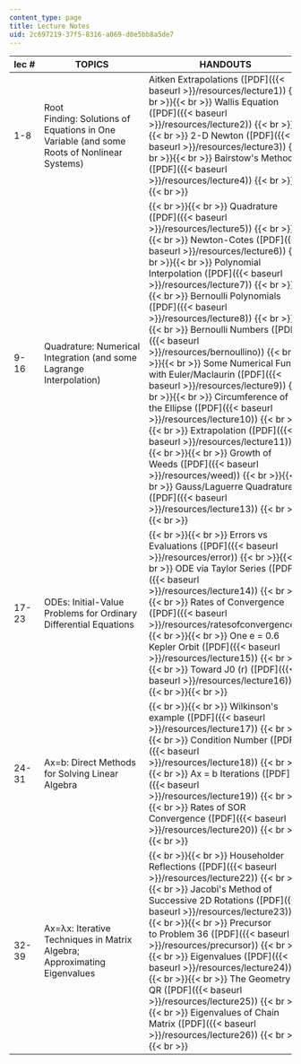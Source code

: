```yaml
---
content_type: page
title: Lecture Notes
uid: 2c697219-37f5-8316-a069-d0e5bb8a5de7
---
```


| lec # | TOPICS | HANDOUTS |
| --- | --- | --- |
| 1-8 | Root Finding: Solutions of Equations in One Variable (and some Roots of Nonlinear Systems) | Aitken Extrapolations ([PDF]({{< baseurl >}}/resources/lecture1)) {{< br >}}{{< br >}} Wallis Equation ([PDF]({{< baseurl >}}/resources/lecture2)) {{< br >}}{{< br >}} 2-D Newton ([PDF]({{< baseurl >}}/resources/lecture3)) {{< br >}}{{< br >}} Bairstow's Method ([PDF]({{< baseurl >}}/resources/lecture4)) {{< br >}}{{< br >}}  |
| 9-16 | Quadrature: Numerical Integration (and some Lagrange Interpolation) |  {{< br >}}{{< br >}} Quadrature ([PDF]({{< baseurl >}}/resources/lecture5)) {{< br >}}{{< br >}} Newton-Cotes ([PDF]({{< baseurl >}}/resources/lecture6)) {{< br >}}{{< br >}} Polynomial Interpolation ([PDF]({{< baseurl >}}/resources/lecture7)) {{< br >}}{{< br >}} Bernoulli Polynomials ([PDF]({{< baseurl >}}/resources/lecture8)) {{< br >}}{{< br >}} Bernoulli Numbers ([PDF]({{< baseurl >}}/resources/bernoullino)) {{< br >}}{{< br >}} Some Numerical Fun with Euler/Maclaurin ([PDF]({{< baseurl >}}/resources/lecture9)) {{< br >}}{{< br >}} Circumference of the Ellipse ([PDF]({{< baseurl >}}/resources/lecture10)) {{< br >}}{{< br >}} Extrapolation ([PDF]({{< baseurl >}}/resources/lecture11)) {{< br >}}{{< br >}} Growth of Weeds ([PDF]({{< baseurl >}}/resources/weed)) {{< br >}}{{< br >}} Gauss/Laguerre Quadrature ([PDF]({{< baseurl >}}/resources/lecture13)) {{< br >}}{{< br >}}  |
| 17-23 | ODEs: Initial-Value Problems for Ordinary Differential Equations |  {{< br >}}{{< br >}} Errors vs Evaluations ([PDF]({{< baseurl >}}/resources/error)) {{< br >}}{{< br >}} ODE via Taylor Series ([PDF]({{< baseurl >}}/resources/lecture14)) {{< br >}}{{< br >}} Rates of Convergence ([PDF]({{< baseurl >}}/resources/ratesofconvergence)) {{< br >}}{{< br >}} One e = 0.6 Kepler Orbit ([PDF]({{< baseurl >}}/resources/lecture15)) {{< br >}}{{< br >}} Toward J0 (r) ([PDF]({{< baseurl >}}/resources/lecture16)) {{< br >}}{{< br >}}  |
| 24-31 | Ax=b: Direct Methods for Solving Linear Algebra |  {{< br >}}{{< br >}} Wilkinson's example ([PDF]({{< baseurl >}}/resources/lecture17)) {{< br >}}{{< br >}} Condition Number ([PDF]({{< baseurl >}}/resources/lecture18)) {{< br >}}{{< br >}} Ax = b Iterations ([PDF]({{< baseurl >}}/resources/lecture19)) {{< br >}}{{< br >}} Rates of SOR Convergence ([PDF]({{< baseurl >}}/resources/lecture20)) {{< br >}}{{< br >}}  |
| 32-39 | Ax=λx: Iterative Techniques in Matrix Algebra; Approximating Eigenvalues |  {{< br >}}{{< br >}} Householder Reflections ([PDF]({{< baseurl >}}/resources/lecture22)) {{< br >}}{{< br >}} Jacobi's Method of Successive 2D Rotations ([PDF]({{< baseurl >}}/resources/lecture23)) {{< br >}}{{< br >}} Precursor to Problem 36 ([PDF]({{< baseurl >}}/resources/precursor)) {{< br >}}{{< br >}} Eigenvalues ([PDF]({{< baseurl >}}/resources/lecture24)) {{< br >}}{{< br >}} The Geometry of QR ([PDF]({{< baseurl >}}/resources/lecture25)) {{< br >}}{{< br >}} Eigenvalues of Chain Matrix ([PDF]({{< baseurl >}}/resources/lecture26)) {{< br >}}{{< br >}}